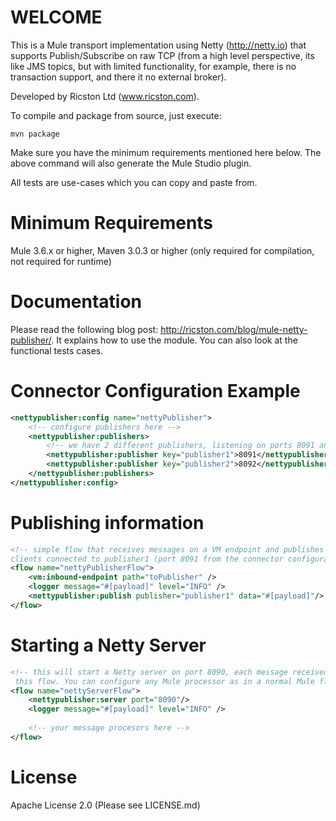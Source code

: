 WELCOME
=======
This is a Mule transport implementation using Netty (http://netty.io) that supports Publish/Subscribe on raw TCP (from a high level perspective, its like JMS topics, but with limited functionality, for example, there is no transaction support, and there it no external broker). 

Developed by Ricston Ltd (www.ricston.com).

To compile and package from source, just execute: 

```Shell
mvn package 
```

Make sure you have the minimum requirements mentioned here below. The above command will also generate the Mule Studio plugin.

All tests are use-cases which you can copy and paste from.

Minimum Requirements
====================

Mule 3.6.x or higher,
Maven 3.0.3 or higher (only required for compilation, not required for runtime)

Documentation
=============
Please read the following blog post: http://ricston.com/blog/mule-netty-publisher/. It explains how to use the module. You can also look at the functional tests cases.

Connector Configuration Example
===============================

```XML
<nettypublisher:config name="nettyPublisher">
	<!-- configure publishers here -->
	<nettypublisher:publishers>
		<!-- we have 2 different publishers, listening on ports 8091 and 8092 -->
		<nettypublisher:publisher key="publisher1">8091</nettypublisher:publisher>
		<nettypublisher:publisher key="publisher2">8092</nettypublisher:publisher>
	</nettypublisher:publishers>
</nettypublisher:config>
```

Publishing information
======================

```XML
<!-- simple flow that receives messages on a VM endpoint and publishes to all 
clients connected to publisher1 (port 8091 from the connector configuration) -->
<flow name="nettyPublisherFlow">
    <vm:inbound-endpoint path="toPublisher" />
    <logger message="#[payload]" level="INFO" />
    <nettypublisher:publish publisher="publisher1" data="#[payload]"/>
</flow>
```

Starting a Netty Server
=======================

```XML
<!-- this will start a Netty server on port 8090, each message received will trigger
 this flow. You can configure any Mule processor as in a normal Mule flow -->
<flow name="nettyServerFlow">
    <nettypublisher:server port="8090"/>
    <logger message="#[payload]" level="INFO" />
    
    <!-- your message procesors here -->
</flow>
```

License
========

Apache License 2.0 (Please see LICENSE.md)